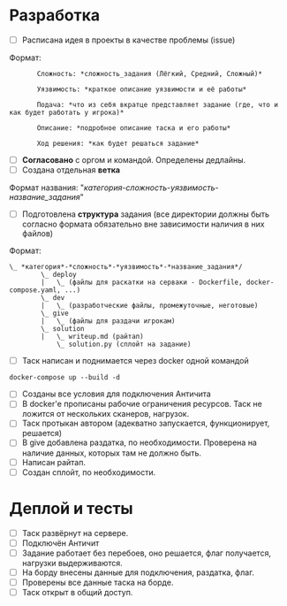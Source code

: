 # Разработка

 - [ ] Расписана идея в проекты в качестве проблемы (issue)

Формат:
```
       Сложность: *сложность_задания (Лёгкий, Средний, Сложный)*
       
       Уязвимость: *краткое описание уязвимости и её работы*
       
       Подача: *что из себя вкратце представляет задание (где, что и как будет работать у игрока)*
       
       Описание: *подробное описание таска и его работы*
       
       Ход решения: *как будет решаться задание*
```
 - [ ] **Согласовано** с оргом и командой. Определены дедлайны.
 - [ ] Создана отдельная **ветка**

Формат названия: "*категория*-*сложность*-*уязвимость*-*название_задания*"

 - [ ] Подготовлена **структура** задания (все директории должны быть согласно формата обязательно вне зависимости наличия в них файлов)

Формат:
```
\_ *категория*-*сложность*-*уязвимость*-*название_задания*/
        \_ deploy
        |   \_ (файлы для раскатки на серваки - Dockerfile, docker-compose.yaml, ...)
        \_ dev
        |   \_ (разработческие файлы, промежуточные, неготовые)
        \_ give
        |   \_ (файлы для раздачи игрокам)
        \_ solution
        |   \_ writeup.md (райтап)
            \_ solution.py (сплойт на задание)
```
 - [ ] Таск написан и поднимается через docker одной командой
```
docker-compose up --build -d
```
 - [ ] Созданы все условия для подключения Античита
 - [ ] В docker'е прописаны рабочие ограничения ресурсов. Таск не ложится от нескольких сканеров, нагрузок.
 - [ ] Таск протыкан автором (адекватно запускается, функционирует, решается)
 - [ ] В give добавлена раздатка, по необходимости. Проверена на наличие данных, которых там не должно быть.
 - [ ] Написан райтап.
 - [ ] Создан сплойт, по необходимости.

# Деплой и тесты

 - [ ] Таск развёрнут на сервере.
 - [ ] Подключён Античит
 - [ ] Задание работает без перебоев, оно решается, флаг получается, нагрузки выдерживаются.
 - [ ] На борду внесены данные для подключения, раздатка, флаг.
 - [ ] Проверены все данные таска на борде.
 - [ ] Таск открыт в общий доступ.
